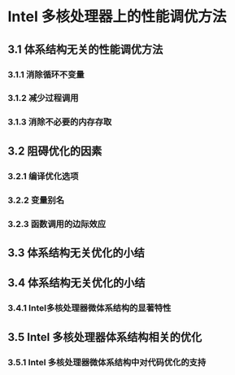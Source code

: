 # Intel 多核处理器上的性能调优方法

## 3.1 体系结构无关的性能调优方法

### 3.1.1 消除循环不变量
### 3.1.2 减少过程调用
### 3.1.3 消除不必要的内存存取

## 3.2 阻碍优化的因素

### 3.2.1 编译优化选项
### 3.2.2 变量别名
### 3.2.3 函数调用的边际效应

## 3.3 体系结构无关优化的小结

## 3.4 体系结构无关优化的小结
### 3.4.1 Intel多核处理器微体系结构的显著特性

## 3.5 Intel 多核处理器体系结构相关的优化
### 3.5.1 Intel 多核处理器微体系结构中对代码优化的支持
